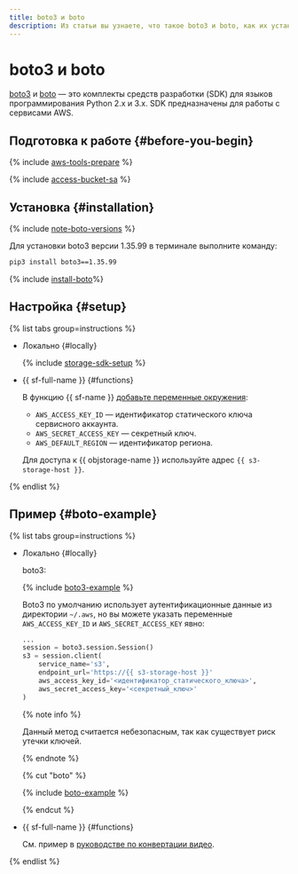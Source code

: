 ```yaml
---
title: boto3 и boto
description: Из статьи вы узнаете, что такое boto3 и boto, как их установить и настроить, а также ознакомитесь с примерами операций.
---
```


# boto3 и boto


[boto3](https://github.com/boto/boto3) и [boto](https://github.com/boto/boto) — это комплекты средств разработки (SDK) для языков программирования Python 2.x и 3.x. SDK предназначены для работы с сервисами AWS.


## Подготовка к работе {#before-you-begin}

{% include [aws-tools-prepare](../../_includes/aws-tools/aws-tools-prepare.md) %}

{% include [access-bucket-sa](../../_includes/storage/access-bucket-sa.md) %}

## Установка {#installation}

{% include [note-boto-versions](../../_includes/aws-tools/note-boto-versions.md) %}

Для установки boto3 версии 1.35.99 в терминале выполните команду:

```bash
pip3 install boto3==1.35.99
```

{% include [install-boto](../../_includes/aws-tools/install-boto.md)%}

## Настройка {#setup}

{% list tabs group=instructions %}

- Локально {#locally}

  {% include [storage-sdk-setup](../_includes_service/storage-sdk-setup-storage-url.md) %}

- {{ sf-full-name }} {#functions}
  
  В функцию {{ sf-name }} [добавьте переменные окружения](../../functions/operations/function/version-manage#version-env):

  * `AWS_ACCESS_KEY_ID` — идентификатор статического ключа сервисного аккаунта.
  * `AWS_SECRET_ACCESS_KEY` — секретный ключ.
  * `AWS_DEFAULT_REGION` — идентификатор региона.

  Для доступа к {{ objstorage-name }} используйте адрес `{{ s3-storage-host }}`.

{% endlist %}


## Пример {#boto-example}


{% list tabs group=instructions %}

- Локально {#locally}
  
  boto3: 

  {% include [boto3-example](../../_includes/storage/boto3-example.md) %}

  Boto3 по умолчанию использует аутентификационные данные из директории `~/.aws`, но вы можете указать переменные `AWS_ACCESS_KEY_ID` и `AWS_SECRET_ACCESS_KEY` явно:

  ```python
  ...
  session = boto3.session.Session()
  s3 = session.client(
      service_name='s3',
      endpoint_url='https://{{ s3-storage-host }}'
      aws_access_key_id='<идентификатор_статического_ключа>',
      aws_secret_access_key='<секретный_ключ>'
  )
  ```

  {% note info %}

  Данный метод считается небезопасным, так как существует риск утечки ключей.

  {% endnote %}

  {% cut "boto" %}

  {% include [boto-example](../../_includes/storage/boto-example.md) %}

  {% endcut %}

- {{ sf-full-name }} {#functions}

  См. пример в [руководстве по конвертации видео](../tutorials/video-converting-queue.md).

{% endlist %}

